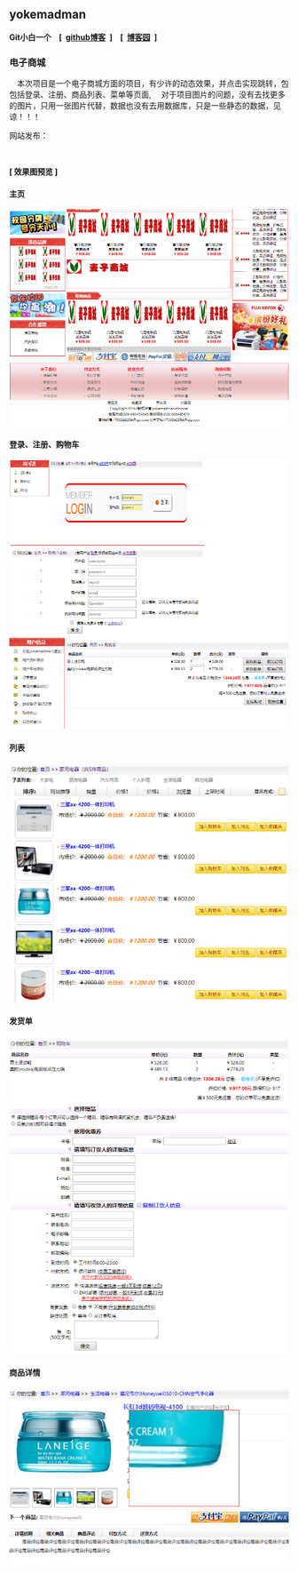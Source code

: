 ## yokemadman
**Git小白一个&emsp;[&ensp;[github博客](https://yokemadman.github.io/)&ensp;]&emsp;[&ensp;[博客园](https://www.cnblogs.com/Yokemadman/)&ensp;]**

 ### 电子商城
&emsp;本次项目是一个电子商城方面的项目，有少许的动态效果，并点击实现跳转，包包括登录、注册、商品列表、菜单等页面,
&emsp;对于项目图片的问题，没有去找更多的图片，只用一张图片代替，数据也没有去用数据库，只是一些静态的数据，见谅！！！

网站发布：

<br>

**[ 效果图预览 ]**
#### 主页
![](./image-say/index1.png)
#### 登录、注册、购物车
![](./image-say/lrs.png)
#### 列表
![](./image-say/shoplist.png)
#### 发货单
![](./image-say/sendgoods.png)
#### 商品详情
![](./image-say/goodsinfo.png)

